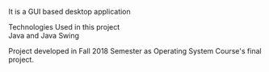 
It is a GUI based desktop application

Technologies Used in this project  
Java and Java Swing

Project developed in Fall 2018 Semester as Operating System Course's final project.  
